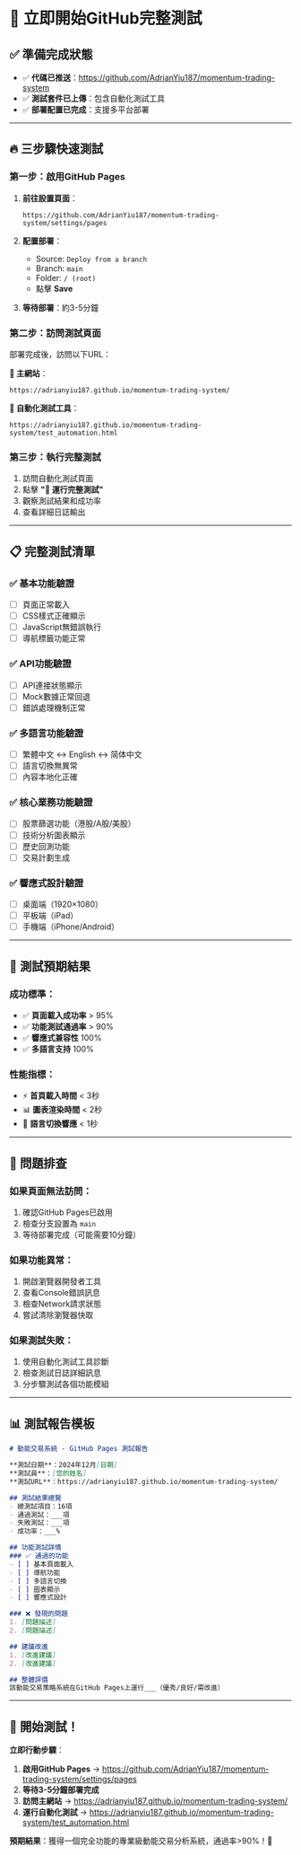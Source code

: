 # 🚀 立即開始GitHub完整測試

## ✅ **準備完成狀態**
- ✅ **代碼已推送**：https://github.com/AdrianYiu187/momentum-trading-system
- ✅ **測試套件已上傳**：包含自動化測試工具
- ✅ **部署配置已完成**：支援多平台部署

---

## 🔥 **三步驟快速測試**

### **第一步：啟用GitHub Pages**
1. **前往設置頁面**：
   ```
   https://github.com/AdrianYiu187/momentum-trading-system/settings/pages
   ```

2. **配置部署**：
   - Source: `Deploy from a branch`
   - Branch: `main` 
   - Folder: `/ (root)`
   - 點擊 **Save**

3. **等待部署**：約3-5分鐘

### **第二步：訪問測試頁面**
部署完成後，訪問以下URL：

**📱 主網站**：
```
https://adrianyiu187.github.io/momentum-trading-system/
```

**🧪 自動化測試工具**：
```
https://adrianyiu187.github.io/momentum-trading-system/test_automation.html
```

### **第三步：執行完整測試**
1. 訪問自動化測試頁面
2. 點擊 **"🚀 運行完整測試"**
3. 觀察測試結果和成功率
4. 查看詳細日誌輸出

---

## 📋 **完整測試清單**

### ✅ **基本功能驗證**
- [ ] 頁面正常載入
- [ ] CSS樣式正確顯示
- [ ] JavaScript無錯誤執行
- [ ] 導航標籤功能正常

### ✅ **API功能驗證**
- [ ] API連接狀態顯示
- [ ] Mock數據正常回退
- [ ] 錯誤處理機制正常

### ✅ **多語言功能驗證**
- [ ] 繁體中文 ↔ English ↔ 简体中文
- [ ] 語言切換無異常
- [ ] 內容本地化正確

### ✅ **核心業務功能驗證**
- [ ] 股票篩選功能（港股/A股/美股）
- [ ] 技術分析圖表顯示
- [ ] 歷史回測功能
- [ ] 交易計劃生成

### ✅ **響應式設計驗證**
- [ ] 桌面端（1920×1080）
- [ ] 平板端（iPad）
- [ ] 手機端（iPhone/Android）

---

## 🎯 **測試預期結果**

### **成功標準**：
- ✅ **頁面載入成功率** > 95%
- ✅ **功能測試通過率** > 90%
- ✅ **響應式兼容性** 100%
- ✅ **多語言支持** 100%

### **性能指標**：
- ⚡ **首頁載入時間** < 3秒
- 📊 **圖表渲染時間** < 2秒
- 🔄 **語言切換響應** < 1秒

---

## 🔧 **問題排查**

### **如果頁面無法訪問**：
1. 確認GitHub Pages已啟用
2. 檢查分支設置為 `main`
3. 等待部署完成（可能需要10分鐘）

### **如果功能異常**：
1. 開啟瀏覽器開發者工具
2. 查看Console錯誤訊息
3. 檢查Network請求狀態
4. 嘗試清除瀏覽器快取

### **如果測試失敗**：
1. 使用自動化測試工具診斷
2. 檢查測試日誌詳細訊息
3. 分步驟測試各個功能模組

---

## 📊 **測試報告模板**

```markdown
# 動能交易系統 - GitHub Pages 測試報告

**測試日期**：2024年12月[日期]
**測試員**：[您的姓名]
**測試URL**：https://adrianyiu187.github.io/momentum-trading-system/

## 測試結果總覽
- 總測試項目：16項
- 通過測試：___項
- 失敗測試：___項
- 成功率：___%

## 功能測試詳情
### ✅ 通過的功能
- [ ] 基本頁面載入
- [ ] 導航功能
- [ ] 多語言切換
- [ ] 圖表顯示
- [ ] 響應式設計

### ❌ 發現的問題
1. [問題描述]
2. [問題描述]

## 建議改進
1. [改進建議]
2. [改進建議]

## 整體評價
該動能交易策略系統在GitHub Pages上運行___（優秀/良好/需改進）
```

---

## 🎉 **開始測試！**

**立即行動步驟**：
1. **啟用GitHub Pages** → https://github.com/AdrianYiu187/momentum-trading-system/settings/pages
2. **等待3-5分鐘部署完成**
3. **訪問主網站** → https://adrianyiu187.github.io/momentum-trading-system/
4. **運行自動化測試** → https://adrianyiu187.github.io/momentum-trading-system/test_automation.html

**預期結果**：獲得一個完全功能的專業級動能交易分析系統，通過率>90%！🚀 